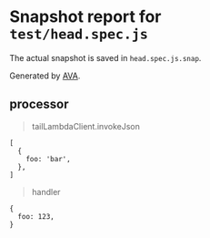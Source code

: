 # Snapshot report for `test/head.spec.js`

The actual snapshot is saved in `head.spec.js.snap`.

Generated by [AVA](https://avajs.dev).

## processor

> tailLambdaClient.invokeJson

    [
      {
        foo: 'bar',
      },
    ]

> handler

    {
      foo: 123,
    }
